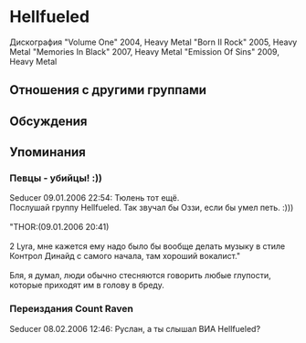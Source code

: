 # Hellfueled

Дискография
"Volume One" 2004, Heavy Metal
"Born II Rock" 2005, Heavy Metal
"Memories In Black" 2007, Heavy Metal
"Emission Of Sins" 2009, Heavy Metal

## Отношения с другими группами


## Обсуждения


## Упоминания

### Певцы - убийцы! :))

Seducer 09.01.2006 22:54:
Тюлень тот ещё.<BR>Послушай группу Hellfueled. Так звучал бы Оззи, если бы умел петь. :)))<BR><BR>"THOR:(09.01.2006 20:41) 	  <BR> 	<BR>2 Lyra, мне кажется ему надо было бы вообще делать музыку в стиле Контрол Динайд с самого начала, там хороший вокалист."<BR><BR>Бля, я думал, люди обычно стесняются говорить любые глупости, которые приходят им в голову в бреду.

### Переиздания Count Raven

Seducer 08.02.2006 12:46:
Руслан, а ты слышал ВИА Hellfueled?

